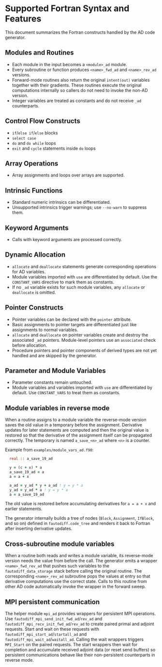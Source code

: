 # Supported Fortran Syntax and Features

This document summarizes the Fortran constructs handled by the AD code generator.

## Modules and Routines
- Each module in the input becomes a `<module>_ad` module.
- Every subroutine or function produces `<name>_fwd_ad` and `<name>_rev_ad` versions.
- Forward-mode routines also return the original `intent(out)` variables together with their gradients. These routines execute the original computations internally so callers do not need to invoke the non-AD version.
- Integer variables are treated as constants and do not receive `_ad` counterparts.

## Control Flow Constructs
- `if`/`else if`/`else` blocks
- `select case`
- `do` and `do while` loops
- `exit` and `cycle` statements inside `do` loops

## Array Operations
- Array assignments and loops over arrays are supported.

## Intrinsic Functions
- Standard numeric intrinsics can be differentiated.
- Unsupported intrinsics trigger warnings; use `--no-warn` to suppress them.

## Keyword Arguments
- Calls with keyword arguments are processed correctly.

## Dynamic Allocation
- `allocate` and `deallocate` statements generate corresponding operations for AD variables.
- Module variables imported with `use` are differentiated by default. Use the `CONSTANT_VARS` directive to mark them as constants.
- If no `_ad` variable exists for such module variables, any `allocate` or `deallocate` is omitted.

## Pointer Constructs
- Pointer variables can be declared with the `pointer` attribute.
- Basic assignments to pointer targets are differentiated just like assignments to normal variables.
- `allocate` and `deallocate` on pointer variables create and destroy the associated `_ad` pointers.  Module-level pointers use an `associated` check before allocation.
- Procedure pointers and pointer components of derived types are not yet handled and are skipped by the generator.

## Parameter and Module Variables
- Parameter constants remain untouched.
- Module variables and variables imported with `use` are differentiated by default. Use `CONSTANT_VARS` to treat them as constants.

## Module variables in reverse mode

When a routine assigns to a module variable the reverse-mode version saves the
old value in a temporary before the assignment.  Derivative updates for later
statements are computed and then the original value is restored so that the
derivative of the assignment itself can be propagated correctly.  The temporary
is named `a_save_<n>_ad` where `<n>` is a counter.

Example from `examples/module_vars_ad.f90`:

```fortran
  real :: a_save_19_ad

  y = (c + x) * a
  a_save_19_ad = a
  a = a + x

  a_ad = y_ad * y + a_ad ! y = y * a
  y_ad = y_ad * a ! y = y * a
  a = a_save_19_ad
```

The old value is restored before accumulating derivatives for `a = a + x` and
earlier statements.

The generator internally builds a tree of nodes (`Block`, `Assignment`, `IfBlock`, and so on) defined in `fautodiff.code_tree` and renders it back to Fortran after inserting derivative updates.

## Cross-subroutine module variables

When a routine both reads and writes a module variable, its reverse-mode version
needs the value from before the call.  The generator emits a wrapper
`<name>_fwd_rev_ad` that pushes such variables to the `fautodiff_data_storage`
stack before calling the original routine.  The corresponding `<name>_rev_ad`
subroutine pops the values at entry so that derivative computations use the
correct state.  Calls to this routine from other AD code automatically invoke
the wrapper in the forward sweep.

## MPI persistent communication

The helper module `mpi_ad` provides wrappers for persistent MPI operations. Use
`fautodiff_mpi_send_init_fwd_ad`/`rev_ad` and `fautodiff_mpi_recv_init_fwd_ad`/`rev_ad`
to create paired primal and adjoint requests. Start and wait on these requests
with `fautodiff_mpi_start_ad`/`startall_ad` and
`fautodiff_mpi_wait_ad`/`waitall_ad`. Calling the wait wrappers triggers
`MPI_Start` on the paired requests. The start wrappers then wait for completion
and accumulate received adjoint data (or reset send buffers) so persistent
communications behave like their non-persistent counterparts in reverse mode.
